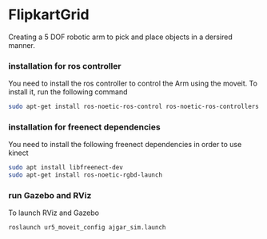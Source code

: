 # FlipkartGrid

Creating a 5 DOF robotic arm to pick and place objects in a dersired manner.

### installation for ros controller

You need to install the ros controller to control the Arm using the moveit. To install it, run the following command

```sh
sudo apt-get install ros-noetic-ros-control ros-noetic-ros-controllers
```

### installation for freenect dependencies

You need to install the following freenect dependencies in order to use kinect 

```sh
sudo apt install libfreenect-dev
sudo apt-get install ros-noetic-rgbd-launch
```

### run Gazebo and RViz 

To launch RViz and Gazebo 

```sh 
roslaunch ur5_moveit_config ajgar_sim.launch 
```

